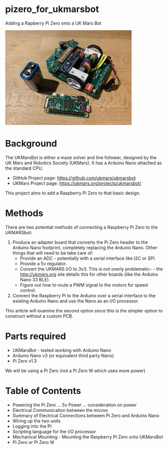 # pizero_for_ukmarsbot
Adding a Rapberry Pi Zero onto a UK Mars Bot

![UKMarsBot and Pi Zero](images/ukmarsbot_pizero.jpeg)

# Background
The UKMarsBot is either a maze solver and line follower, designed by the UK Mars and Robotics Society (UKMars). It has a Arduino Nano attached as the standard CPU. 

 - GitHub Project page: https://github.com/ukmars/ukmarsbot
 - UKMars Project page: https://ukmars.org/projects/ukmarsbot/

This project aims to add a Raspberry Pi Zero to that basic design.


# Methods

There are two potential methods of connecting a Raspberry Pi Zero to the UKMARSbot:

1. Produce an adapter board that converts the Pi Zero header to the Arduino Nano footprint, completely replacing the Ardunio Nano. Other things that will need to be take care of:
   - Provide an ADC - potentially with a serial interface like I2C or SPI. 
   - Provide a 5v regulator.
   - Convert the UKMARS I/O to 3v3. This is not overly problematic- - the http://ukmars.org site details this for other boards (like the Arduino Nano 33 BLE).
   - Figure out how to route a PWM signal to the motors for speed control.
2. Connect the Raspberry Pi to the Arduino over a serial interface to the existing Arduino Nano and use the Nano as an I/O processor.

This article will examine the second option since this is the simpler option to construct without a custom PCB.


# Parts required 
  - UKMarsBot - tested working with Arduino Nano
  - Arduino Nano v3 (or equivalent third party Nano)
  - Pi Zero v1.3

We will be using a Pi Zero (not a Pi Zero W which uses more power)


# Table of Contents
  - Powering the Pi Zero … 5v Power … consideration on power
  - Electrical Communication between the micros
  - Summary of Electrical Connections between Pi Zero and Arduino Nano
  - Wiring up the two units
  - Logging into the PI
  - Scripting language for the I/O processor
  - Mechanical Mounting - Mounting the Raspberry Pi Zero onto UKMarsBot
  - Pi Zero or Pi Zero W


